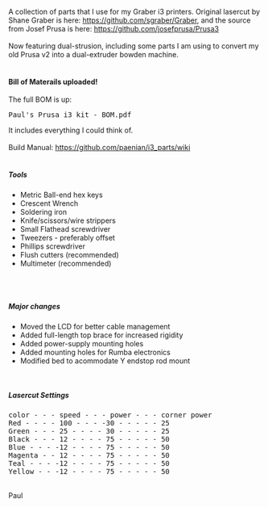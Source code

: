 A collection of parts that I use for my Graber i3 printers.  Original lasercut by Shane Graber is here: https://github.com/sgraber/Graber, and the source from Josef Prusa is here: https://github.com/josefprusa/Prusa3
<br><br>
Now featuring dual-strusion, including some parts I am using to convert my old Prusa v2 into a dual-extruder bowden machine.
<br><br>
<h4>Bill of Materails uploaded!</h4>
The full BOM is up: <pre>Paul's Prusa i3 kit - BOM.pdf</pre>
It includes everything I could think of.
<br><br>
Build Manual: <a href="https://github.com/paenian/i3_parts/wiki">https://github.com/paenian/i3_parts/wiki</a>
<br><br>
<h5>Tools</h5>
<ul>
<li>Metric Ball-end hex keys</li>
<li>Crescent Wrench</li>
<li>Soldering iron</li>
<li>Knife/scissors/wire strippers</li>
<li>Small Flathead screwdriver</li>
<li>Tweezers - preferably offset</li>
<li>Phillips screwdriver</li>
<li>Flush cutters (recommended)</li>
<li>Multimeter (recommended)</li>
</ul>
<br><br>
<h5>Major changes</h5>
<ul>
<li>Moved the LCD for better cable management</li>
<li>Added full-length top brace for increased rigidity</li>
<li>Added power-supply mounting holes</li>
<li>Added mounting holes for Rumba electronics</li>
<li>Modified bed to acommodate Y endstop rod mount</li>
</ul>

<br>
<h5>Lasercut Settings</h5>
<pre>
color - - - speed - - - power - - - corner power
Red - - - - 100 - - - -30 - - - - - 25
Green - - - 25 - - - - 30 - - - - - 25
Black - - - 12 - - - - 75 - - - - - 50
Blue - - - -12 - - - - 75 - - - - - 50
Magenta - - 12 - - - - 75 - - - - - 50
Teal - - - -12 - - - - 75 - - - - - 50
Yellow - - -12 - - - - 75 - - - - - 50
</pre>
<br>
Paul
